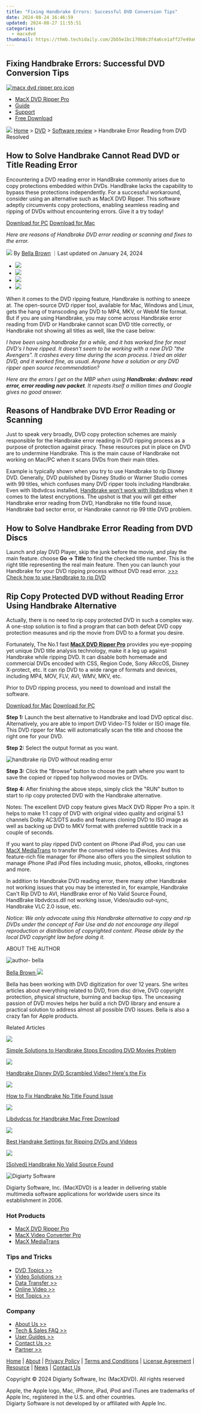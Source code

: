 ```yaml
---
title: "Fixing Handbrake Errors: Successful DVD Conversion Tips"
date: 2024-08-24 16:46:59
updated: 2024-08-27 11:55:51
categories:
  - macxdvd
thumbnail: https://thmb.techidaily.com/2bb5e1bc170b8c3f4a6ce1aff27e49a67b4dbeb274ccf0d0ed18fa3d929b62b2.jpg
---
```


## Fixing Handbrake Errors: Successful DVD Conversion Tips

[![macx dvd ripper pro icon](https://www.macxdvd.com/mac-dvd-video-converter-how-to/../image-style/new-seo/icon12.png)](https://tools.techidaily.com/macxdvd/products/)

* [MacX DVD Ripper Pro](https://tools.techidaily.com/macxdvd/products/)
* [Guide](https://tools.techidaily.com/macxdvd/products/)
* [Support](https://tools.techidaily.com/macxdvd/products/)
* [Free Download](https://tools.techidaily.com/macxdvd/products/)



![](https://www.macxdvd.com/mac-dvd-video-converter-how-to/../image-style/new-seo/icon7.png) [Home](https://tools.techidaily.com/macxdvd/products/) \> [DVD](https://tools.techidaily.com/macxdvd/products/) \> [Software review](https://tools.techidaily.com/macxdvd/products/) \> Handbrake Error Reading from DVD Resolved

## How to Solve Handbrake Cannot Read DVD or Title Reading Error

Encountering a DVD reading error in HandBrake commonly arises due to copy protections embedded within DVDs. HandBrake lacks the capability to bypass these protections independently. For a successful workaround, consider using an alternative such as MacX DVD Ripper. This software adeptly circumvents copy protections, enabling seamless reading and ripping of DVDs without encountering errors. Give it a try today!

[Download for PC](https://tools.techidaily.com/macxdvd/products/) [Download for Mac](https://tools.techidaily.com/macxdvd/products/) 



_Here are reasons of Handbrake DVD error reading or scanning and fixes to the error._ 

![](https://www.macxdvd.com/mac-dvd-video-converter-how-to/../image-style/new-seo/icon6.png) By [Bella Brown](https://tools.techidaily.com/macxdvd/products/) ｜Last updated on January 24, 2024

* [![](https://www.macxdvd.com/mac-dvd-video-converter-how-to/../image-style/new-seo/share-fa.jpg)](https://www.facebook.com/sharer/sharer.php?u=https://www.macxdvd.com/mac-dvd-video-converter-how-to/handbrake-error-reading-from-dvd-resolved.htm)
* [![](https://www.macxdvd.com/mac-dvd-video-converter-how-to/../image-style/new-seo/share-tw.jpg)](https://twitter.com/intent/tweet?url=https://www.macxdvd.com/mac-dvd-video-converter-how-to/handbrake-error-reading-from-dvd-resolved.htm)
* [![](https://www.macxdvd.com/mac-dvd-video-converter-how-to/../image-style/new-seo/share-email.jpg)](https://www.macxdvd.com/mac-dvd-video-converter-how-to/mailto:info@example.com?&subject=&body=https://www.macxdvd.com/mac-dvd-video-converter-how-to/handbrake-error-reading-from-dvd-resolved.htm)
* [![](https://www.macxdvd.com/mac-dvd-video-converter-how-to/../image-style/new-seo/share-in.jpg)](https://www.linkedin.com/shareArticle?mini=true&url=https://www.macxdvd.com/mac-dvd-video-converter-how-to/handbrake-error-reading-from-dvd-resolved.htm&title=&summary=https://www.macxdvd.com/mac-dvd-video-converter-how-to/handbrake-error-reading-from-dvd-resolved.htm&source=)

When it comes to the DVD ripping feature, Handbrake is nothing to sneeze at. The open-source DVD ripper tool, available for Mac, Windows and Linux, gets the hang of transcoding any DVD to MP4, MKV, or WebM file format. But if you are using Handbrake, you may come across Handbrake error reading from DVD or Handbrake cannot scan DVD title correctly, or Handbrake not showing all titles as well, like the case below:

_I have been using handbrake for a while, and it has worked fine for most DVD's I have ripped. It doesn't seem to be working with a new DVD "the Avengers". It crashes every time during the scan process. I tried an older DVD, and it worked fine, as usual. Anyone have a solution or any DVD ripper open source recommendation?_

_Here are the errors I get on the MBP when using **Handbrake: dvdnav: read error, error reading nav packet**. It repeats itself a million times and Google gives no good answer._ 

## Reasons of Handbrake DVD Error Reading or Scanning 

Just to speak very broadly, DVD copy protection schemes are mainly responsible for the Handbrake error reading in DVD ripping process as a purpose of protection against piracy. These resources put in place on DVD are to undermine Handbrake. This is the main cause of Handbrake not working on Mac/PC when it scans DVDs from their main titles.

 Example is typically shown when you try to use Handbrake to rip Disney DVD. Generally, DVD published by Disney Studio or Warner Studio comes with 99 titles, which confuses many DVD ripper tools including Handbrake. Even with libdvdcss installed, [Handbrake won't work with libdvdcss](https://tools.techidaily.com/macxdvd/products/) when it comes to the latest encryptions. The upshot is that you will get either Handbrake error reading from DVD, Handbrake no title found issue, Handbrake bad sector error, or Handbrake cannot rip 99 title DVD problem. 

## How to Solve Handbrake Error Reading from DVD Discs

Launch and play DVD Player, skip the junk before the movie, and play the main feature. choose **Go -> Title** to find the checked title number. This is the right title representing the real main feature. Then you can launch your Handbrake for your DVD ripping process without DVD read error. [\>>> Check how to use Handbrake to rip DVD](https://tools.techidaily.com/macxdvd/products/)

## Rip Copy Protected DVD without Reading Error Using Handbrake Alternative 

Actually, there is no need to rip copy protected DVD in such a complex way. A one-stop solution is to find a program that can both defeat DVD copy protection measures and rip the movie from DVD to a format you desire. 

Fortunately, The No.1 fast [**MacX DVD Ripper Pro**](https://tools.techidaily.com/macxdvd/products/) provides you eye-popping yet unique DVD title analysis technology, make it a leg up against Handbrake while ripping DVD. It can disable both homemade and commercial DVDs encoded with CSS, Region Code, Sony ARccOS, Disney X-protect, etc. It can rip DVD to a wide range of formats and devices, including MP4, MOV, FLV, AVI, WMV, MKV, etc. 

Prior to DVD ripping process, you need to download and install the software. 

[Download for Mac](https://tools.techidaily.com/macxdvd/products/) [Download for PC](https://tools.techidaily.com/macxdvd/products/) 

**Step 1:**  Launch the best alternative to Handbrake and load DVD optical disc. Alternatively, you are able to import DVD Video-TS folder or ISO image file. This DVD ripper for Mac will automatically scan the title and choose the right one for your DVD. 

**Step 2:**  Select the output format as you want. 

![handbrake rip DVD without reading error](https://www.macxdvd.com/mac-dvd-video-converter-how-to/article-image/ll-mdrp-090402.jpg) 

**Step 3:** Click the "Browse" button to choose the path where you want to save the copied or ripped top hollywood movies or DVDs.

**Step 4:** After finishing the above steps, simply click the "RUN" button to start to rip copy protected DVD with the Handbrake alternative. 

Notes: The excellent DVD copy feature gives MacX DVD Ripper Pro a spin. It helps to make 1:1 copy of DVD with original video quality and original 5.1 channels Dolby AC3/DTS audio and features cloning DVD to ISO image as well as backing up DVD to MKV format with preferred subtitle track in a couple of seconds. 

If you want to play ripped DVD content on iPhone iPad iPod, you can use [MacX MediaTrans](https://tools.techidaily.com/macxdvd/products/) to transfer the converted video to iDevices. And this feature-rich file manager for iPhone also offers you the simplest solution to manage iPhone iPad iPod files including music, photos, eBooks, ringtones and more. 

In addition to Handbrake DVD reading error, there many other Handbrake not working issues that you may be interested in, for example, Handbrake Can't Rip DVD to AVI, HandBrake error of No Valid Source Found, HandBrake libdvdcss.dll not working issue, Video/audio out-sync, Handbrake VLC 2.0 issue, etc.

_Notice: We only advocate using this Handbrake alternative to copy and rip DVDs under the concept of Fair Use and do not encourage any illegal reproduction or distribution of copyrighted content. Please abide by the local DVD copyright law before doing it._ 

ABOUT THE AUTHOR

![author- bella](https://www.macxdvd.com/mac-dvd-video-converter-how-to/../image-style/new-seo/bella.png) 

[Bella Brown ![](https://www.macxdvd.com/mac-dvd-video-converter-how-to/../image-style/new-seo/share-in1.jpg)](https://www.linkedin.com/in/bella-brown-920145104/) 

Bella has been working with DVD digitization for over 12 years. She writes articles about everything related to DVD, from disc drive, DVD copyright protection, physical structure, burning and backup tips. The unceasing passion of DVD movies helps her build a rich DVD library and ensure a practical solution to address almost all possible DVD issues. Bella is also a crazy fan for Apple products.



Related Articles

![](https://www.macxdvd.com/mac-dvd-video-converter-how-to/../image-style/new-seo/pic7.jpg)

[Simple Solutions to Handbrake Stops Encoding DVD Movies Problem](https://tools.techidaily.com/macxdvd/products/) 

![](https://www.macxdvd.com/mac-dvd-video-converter-how-to/../image-style/new-seo/pic6.jpg)

[Handbrake Disney DVD Scrambled Video? Here's the Fix](https://tools.techidaily.com/macxdvd/products/) 

![](https://www.macxdvd.com/mac-dvd-video-converter-how-to/../image-style/new-seo/pic5.jpg)

[How to Fix Handbrake No Title Found Issue](https://tools.techidaily.com/macxdvd/products/) 

![](https://www.macxdvd.com/mac-dvd-video-converter-how-to/../image-style/new-seo/pic4.jpg)

[Libdvdcss for Handbrake Mac Free Download](https://tools.techidaily.com/macxdvd/products/) 

![](https://www.macxdvd.com/mac-dvd-video-converter-how-to/../image-style/new-seo/pic3.jpg)

[Best Handrake Settings for Ripping DVDs and Videos](https://tools.techidaily.com/macxdvd/products/) 

![](https://www.macxdvd.com/mac-dvd-video-converter-how-to/../image-style/new-seo/pic2.jpg)

[\[Solved\] Handbrake No Valid Source Found](https://tools.techidaily.com/macxdvd/products/) 



![Digiarty Software](https://www.macxdvd.com/mac-dvd-video-converter-how-to/../icon/logo.png) 

Digiarty Software, Inc. (MacXDVD) is a leader in delivering stable multimedia software applications for worldwide users since its establishment in 2006.

### Hot Products

* [MacX DVD Ripper Pro](https://tools.techidaily.com/macxdvd/products/)
* [MacX Video Converter Pro](https://tools.techidaily.com/macxdvd/products/)
* [MacX MediaTrans](https://tools.techidaily.com/macxdvd/products/)

### Tips and Tricks

* [DVD Topics >>](https://tools.techidaily.com/macxdvd/products/)
* [Video Solutions >>](https://tools.techidaily.com/macxdvd/products/)
* [Data Transfer >>](https://tools.techidaily.com/macxdvd/products/)
* [Online Video >>](https://tools.techidaily.com/macxdvd/products/)
* [Hot Topics >>](https://tools.techidaily.com/macxdvd/products/)

### Company

* [About Us >>](https://tools.techidaily.com/macxdvd/products/)
* [Tech & Sales FAQ >>](https://tools.techidaily.com/macxdvd/products/)
* [User Guides >>](https://tools.techidaily.com/macxdvd/products/)
* [Contact Us >>](https://tools.techidaily.com/macxdvd/products/)
* [Partner >>](https://tools.techidaily.com/macxdvd/products/)



[Home](https://tools.techidaily.com/macxdvd/products/) | [About](https://tools.techidaily.com/macxdvd/products/) | [Privacy Policy](https://tools.techidaily.com/macxdvd/products/) | [Terms and Conditions](https://tools.techidaily.com/macxdvd/products/) | [License Agreement](https://tools.techidaily.com/macxdvd/products/) | [Resource](https://tools.techidaily.com/macxdvd/products/) | [News](https://tools.techidaily.com/macxdvd/products/) | [Contact Us](https://tools.techidaily.com/macxdvd/products/)

Copyright © 2024 Digiarty Software, Inc (MacXDVD). All rights reserved

Apple, the Apple logo, Mac, iPhone, iPad, iPod and iTunes are trademarks of Apple Inc, registered in the U.S. and other countries.  
Digiarty Software is not developed by or affiliated with Apple Inc.

<ins class="adsbygoogle"
     style="display:block"
     data-ad-format="autorelaxed"
     data-ad-client="ca-pub-7571918770474297"
     data-ad-slot="1223367746"></ins>



<ins class="adsbygoogle"
     style="display:block"
     data-ad-client="ca-pub-7571918770474297"
     data-ad-slot="8358498916"
     data-ad-format="auto"
     data-full-width-responsive="true"></ins>
